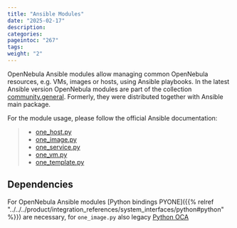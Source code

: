 ```yaml
---
title: "Ansible Modules"
date: "2025-02-17"
description:
categories:
pageintoc: "267"
tags:
weight: "2"
---
```


<a id="ansible"></a>

<!--# Ansible -->

OpenNebula Ansible modules allow managing common OpenNebula resources, e.g. VMs, images or hosts, using Ansible playbooks. In the latest Ansible version OpenNebula modules are part of the collection [community.general](https://galaxy.ansible.com/community/general). Formerly, they were distributed together with Ansible main package.

For the module usage, please follow the official Ansible documentation:

> * [one_host.py](https://docs.ansible.com/ansible/latest/collections/community/general/one_host_module.html)
> * [one_image.py](https://docs.ansible.com/ansible/latest/collections/community/general/one_image_module.html)
> * [one_service.py](https://docs.ansible.com/ansible/latest/collections/community/general/one_service_module.html)
> * [one_vm.py](https://docs.ansible.com/ansible/latest/collections/community/general/one_vm_module.html)
> * [one_template.py](https://docs.ansible.com/ansible/latest/collections/community/general/one_template_module.html)

## Dependencies

For OpenNebula Ansible modules [Python bindings PYONE]({{% relref "../../../product/integration_references/system_interfaces/python#python" %}}) are necessary, for `one_image.py` also legacy [Python OCA](https://github.com/python-oca/python-oca)
